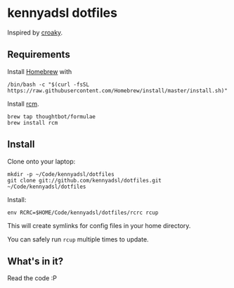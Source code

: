 kennyadsl dotfiles
===============

Inspired by [croaky](https://github.com/croaky/dotfiles).


Requirements
------------

Install [Homebrew](https://brew.sh/) with

    /bin/bash -c "$(curl -fsSL https://raw.githubusercontent.com/Homebrew/install/master/install.sh)"


Install [rcm](https://github.com/mike-burns/rcm).

    brew tap thoughtbot/formulae
    brew install rcm

Install
-------

Clone onto your laptop:

    mkdir -p ~/Code/kennyadsl/dotfiles
    git clone git://github.com/kennyadsl/dotfiles.git ~/Code/kennyadsl/dotfiles

Install:

    env RCRC=$HOME/Code/kennyadsl/dotfiles/rcrc rcup

This will create symlinks for config files in your home directory.

You can safely run `rcup` multiple times to update.

What's in it?
-------------

Read the code :P

